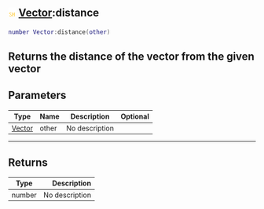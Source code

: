 ## ![shared](.gitbook/assets/shared.png) [Vector](./home/Vector):distance

```lua
number Vector:distance(other)
```

Returns the distance of the vector from the given vector
------
## Parameters

| Type   | Name | Description | Optional |
| ------ | ---- | ----------- | -------: |
| [Vector](./home/Vector) | other | No description |  |

------
## Returns

| Type   | Description |
| ------ | ----------: |
| number | No description |

